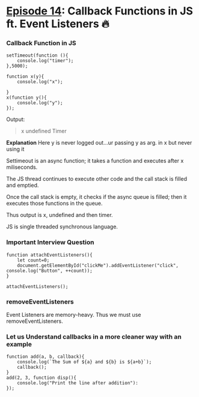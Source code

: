 # [Episode 14](https://www.youtube.com/watch?v=lW_erSjyMeM&list=PLlasXeu85E9cQ32gLCvAvr9vNaUccPVNP&index=16): Callback Functions in JS ft. Event Listeners 🔥


### Callback Function in JS

```
setTimeout(function (){
    console.log("timer");
},5000);

function x(y){
    console.log("x");

}
x(function y(){
    console.log("y");
});
```

Output:
>x
>undefined
>Timer


**Explanation**
Here y is never logged out...ur passing y as arg. in x but never using it

Settimeout is an async function; it takes a function and executes after x miliseconds.

The JS thread continues to execute other code and the call stack is filled and emptied.

Once the call stack is empty, it checks if the async queue is filled; then it executes those functions in the queue.

Thus output is x, undefined and then timer.

JS is single threaded synchronous language.

### Important Interview Question

```
function attachEventListeners(){
    let count=0;
    document.getElementById("clickMe").addEventListener("click", console.log("Button", ++count));
}

attachEventListeners();
```

### removeEventListeners

Event Listeners are memory-heavy. Thus we must use removeEventListeners.

### Let us Understand callbacks in a more cleaner way with an example
```
function add(a, b, callback){
    console.log(`The Sum of ${a} and ${b} is ${a+b}`);
    callback();
}
add(2, 3, function disp(){
    console.log("Print the line after addition"):
});    
```
